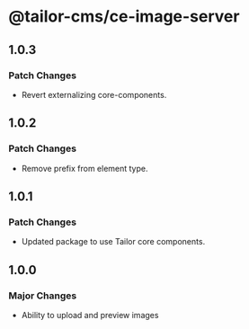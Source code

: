 # @tailor-cms/ce-image-server

## 1.0.3

### Patch Changes

- Revert externalizing core-components.

## 1.0.2

### Patch Changes

- Remove prefix from element type.

## 1.0.1

### Patch Changes

- Updated package to use Tailor core components.

## 1.0.0

### Major Changes

- Ability to upload and preview images
